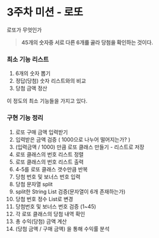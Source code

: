 # 3주차 미션 - 로또 
로또가 무엇인가
>**45개의 숫자중 서로 다른 6개를 골라 당첨을 확인하는 것이다.**

### 최소 기능 리스트
1. 6개의 숫자 뽑기
2. 정답(당첨) 숫자 리스트와의 비교
3. 당첨 금액 정산

이 정도의 최소 기능들을 가지고 있다. 



### 구현 기능 정리
1. 로또 구매 금액 입력받기
2. 입력받은 금액 검증 ( 1000으로 나누어 떨어지는가? )
3. (입력금액 / 1000) 만큼 로또 클래스 만들기 - 리스트로 저장
4. 로또 클래스의 번호 리스트 정렬
5. 로또 클래스의 번호 리스트 출력
6. 4-5를 로또 클래스 갯수만큼 반복
7. 당첨 번호 및 보너스 번호 입력
8. 당첨 문자열 split
9. split한 String List 검증(문자열이 6개 존재하는가)
10. 당첨 번호 정수 List로 변경
11. 당첨번호 및 보너스 번호 검증 (1~45)
12. 각 로또 클래스의 당첨 내역 확인
13. 총 수익(당첨) 금액 계산
14. (당첨 금액 / 구매 금액) 을 통해 수익률 분석
